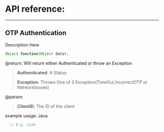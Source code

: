 # API reference:
---
## OTP Authentication
Description Here
```javascript 
Object function(Object data);
```
@return: Will return either Authenticated or throw an Exception
>**Authenticated**: A Status
>
>**Exception**: Throws One of 3 Exception(TimeOut,IncorrectOTP or NetworkIssues)

@param:  
>**ClientID**: The ID of the client  





example usage: 
Java
```java
  // E.g. Code
```

